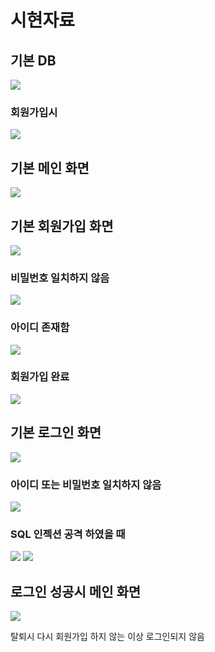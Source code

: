 # 시현자료

## 기본 DB
![](https://velog.velcdn.com/images/hp657/post/a5e55c6b-9992-4fa1-a155-9686e24c7c02/image.png)
### 회원가입시
![](https://velog.velcdn.com/images/hp657/post/5ca102b8-3fab-4281-81dc-a204b38856b9/image.png)

## 기본 메인 화면 
![](https://velog.velcdn.com/images/hp657/post/117ff7af-d1d8-4727-97a4-6197270feddf/image.png)
## 기본 회원가입 화면
![](https://velog.velcdn.com/images/hp657/post/fce7aca8-f1d6-45c6-be33-22798c41d5cd/image.png)
### 비밀번호 일치하지 않음
![](https://velog.velcdn.com/images/hp657/post/b40bae75-ab12-4175-b9b1-26254df913eb/image.png)
### 아이디 존재함
![](https://velog.velcdn.com/images/hp657/post/ccd783b9-ee2f-41c6-841c-930c5d1d70fa/image.png)
### 회원가입 완료
![](https://velog.velcdn.com/images/hp657/post/4d35cf09-7375-47d0-957d-feabdf3d35d2/image.png)
## 기본 로그인 화면
![](https://velog.velcdn.com/images/hp657/post/b1af275e-5871-402f-b9ea-d0f41e7bce6a/image.png)
### 아이디 또는 비밀번호 일치하지 않음
![](https://velog.velcdn.com/images/hp657/post/32086ce2-2c82-4c5e-b1ed-1e14a7668566/image.png)
### SQL 인젝션 공격 하였을 때
![](https://velog.velcdn.com/images/hp657/post/b561eced-86d7-4b2b-8f45-20da1d7aa8da/image.png)
![](https://velog.velcdn.com/images/hp657/post/85139c07-cf43-42c2-8a85-df85645c0a32/image.png)
## 로그인 성공시 메인 화면
![](https://velog.velcdn.com/images/hp657/post/e4253eb8-9d9a-44d1-8086-d4217a6bed46/image.png)

탈퇴시 다시 회원가입 하지 않는 이상 로그인되지 않음
